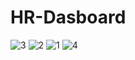 # HR-Dasboard
![3](https://github.com/KhaledSamirIsmael/HR-Dasboard/assets/46131983/52910704-280e-4976-897a-15982cda052d)
![2](https://github.com/KhaledSamirIsmael/HR-Dasboard/assets/46131983/35f72231-64f7-44f2-b147-fb91d03b5960)
![1](https://github.com/KhaledSamirIsmael/HR-Dasboard/assets/46131983/a122e18f-bb0f-437f-b21f-fd9b5bfcab49)
![4](https://github.com/KhaledSamirIsmael/HR-Dasboard/assets/46131983/d1681554-6b13-47fe-8eac-b8b71ab15791)
